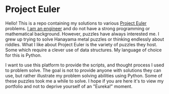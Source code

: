 # Project Euler

Hello! This is a repo containing my solutions to various [Project Euler](https://projecteuler.net/about) problems. [I am an engineer](https://www.linkedin.com/in/eduardo-ocampo) and do not have a strong programming or mathematical background. However, puzzles have always interested me. I grew up trying to solve Hanayama metal puzzles or thinking endlessly about riddles. What I like about Project Euler is the variety of puzzles they host. Some which require a clever use of data structures. My language of choice for this is Python.  

I want to use this platform to provide the scripts, and thought process I used to problem solve. The goal is not to provide anyone with solutions they can use, but rather illustrate my problem solving abilities using Python. Some of these puzzles took me a while to solve. I hope if you are here it's to view my portfolio and not to deprive yourself of an "Eureka!" moment.
